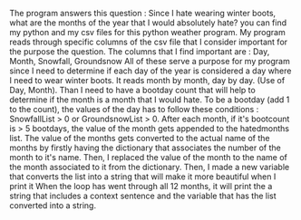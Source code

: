 The program answers this question : Since I hate wearing winter boots, what are the months of the year that I would absolutely hate?
you can find my python and my csv files for this python weather program. My program reads through specific columns of the csv file that I consider important for the purpose the question.
The columns that I find important are : Day, Month, Snowfall, Groundsnow
All of these serve a purpose for my program since I need to determine if each day of the year is considered a day where I need to wear winter boots. 
It reads month by month, day by day. (Use of Day, Month).
Than I need to have a bootday count that will help to determine if the month is a month that I would hate. 
To be a bootday (add 1 to the count), the values of the day has to follow these conditions : SnowfallList > 0 or GroundsnowList > 0.
After each month, if it's bootcount is > 5 bootdays, the value of the month gets appended to the hatedmonths list.
The value of the months gets converted to the actual name of the months by firstly having the dictionary that associates the number of the month to it's name.
Then, I replaced the value of the month to the name of the month associated to it from the dictionary.
Then, I made a new variable that converts the list into a string that will make it more beautiful when I print it
When the loop has went through all 12 months, it will print the a string that includes a context sentence and the variable that has the list converted into a string.
